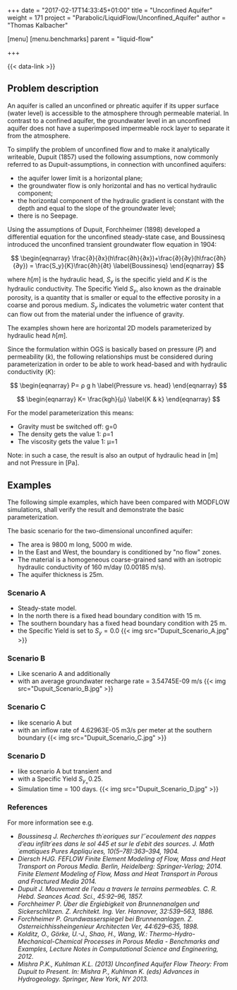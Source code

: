 +++
date = "2017-02-17T14:33:45+01:00"
title = "Unconfined Aquifer"
weight = 171
project = "Parabolic/LiquidFlow/Unconfined_Aquifer"
author = "Thomas Kalbacher"

[menu]
  [menu.benchmarks]
    parent = "liquid-flow"

+++

{{< data-link >}}

## Problem description

An aquifer is called an unconfined or phreatic aquifer if its upper surface (water level) is accessible to the atmosphere through permeable material. In contrast to a confined aquifer, the groundwater level in an unconfined aquifer does not have a superimposed impermeable rock layer to separate it from the atmosphere.

To simplify the problem of unconfined flow and to make it analytically writeable, Dupuit (1857) used the following assumptions, now commonly referred to as Dupuit-assumptions, in connection with unconfined aquifers:

- the aquifer lower limit is a horizontal plane;
- the groundwater flow is only horizontal and has no vertical hydraulic component;
- the horizontal component of the hydraulic gradient is constant with the depth and equal to the slope of the groundwater level;
- there is no Seepage.

Using the assumptions of Dupuit, Forchheimer (1898) developed a differential equation for the unconfined steady-state case, and Boussinesq introduced the unconfined transient groundwater flow equation in 1904:

$$
\begin{eqnarray}
\frac{∂}{∂x}(h\frac{∂h}{∂x})+\frac{∂}{∂y}(h\frac{∂h}{∂y}) = \frac{S_y}{K}\frac{∂h}{∂t}
\label{Boussinesq}
\end{eqnarray}
$$

where $h[m]$ is the hydraulic head, $S_y$ is the specific yield and $K$ is the
hydraulic conductivity. The Specific Yield $S_y$, also known as the drainable
porosity, is a quantity that is smaller or equal to the effective porosity in a
coarse and porous medium. $S_y$ indicates the volumetric water content that can flow out from the material under the influence of gravity.

The examples shown here are horizontal 2D models parameterized by hydraulic head $h[m]$.

Since the formulation within OGS is basically based on pressure ($P$) and permeability ($k$), the following relationships must be considered during parameterization in order to be able to work head-based and with hydraulic conductivity ($K$):

$$
\begin{eqnarray}
P= ρ g h
\label{Pressure vs. head}
\end{eqnarray}
$$

$$
\begin{eqnarray}
K=  \frac{kgh}{μ}
\label{K & k}
\end{eqnarray}
$$

For the model parameterization this means:

- Gravity must be switched off:    g=0
- The density gets the value 1:   ρ=1
- The viscosity gets the value 1:  μ=1

Note: in such a case, the result is also an output of hydraulic head in [m] and not Pressure in [Pa].

## Examples

The following simple examples, which have been compared with MODFLOW simulations, shall verify the result and demonstrate the basic parameterization.

The basic scenario for the two-dimensional unconfined aquifer:

- The area is 9800 m long, 5000 m wide.
- In the East and West, the boundary is conditioned by &quot;no flow&quot; zones.
- The material is a homogeneous coarse-grained sand with an isotropic hydraulic conductivity of 160 m/day (0.00185 m/s).
- The aquifer thickness is 25m.

### Scenario A

- Steady-state model.
- In the north there is a fixed head boundary condition with 15 m.
- The southern boundary has a fixed head boundary condition with 25 m.
- the Specific Yield is set to $S_y = 0.0$
{{< img src="Dupuit_Scenario_A.jpg" >}}

### Scenario B

- Like scenario A and additionally
- with an average groundwater recharge rate = 3.54745E-09 m/s
{{< img src="Dupuit_Scenario_B.jpg" >}}

### Scenario C

- like scenario A but
- with an inflow rate of 4.62963E-05 m3/s per meter at the southern boundary
{{< img src="Dupuit_Scenario_C.jpg" >}}

### Scenario D

- like scenario A but transient and
- with a Specific Yield $S_y_ = 0.25$.
- Simulation time = 100 days.
{{< img src="Dupuit_Scenario_D.jpg" >}}

### References

For more information see e.g.

<!-- vale off -->

- _Boussinesq J. Recherches th´eoriques sur l’´ecoulement des nappes d’eau infiltr´ees dans le sol 445 et sur le d´ebit des sources. J. Math´ematiques Pures Appliqu´ees, 10(5–78):363–394, 1904._
- _Diersch HJG. FEFLOW Finite Element Modeling of Flow, Mass and Heat Transport on Porous Media. Berlin, Heidelberg: Springer-Verlag; 2014. Finite Element Modeling of Flow, Mass and Heat Transport in Porous and Fractured Media 2014._
- _Dupuit J. Mouvement de l’eau a travers le terrains permeables. C. R. Hebd. Seances Acad. Sci., 45:92–96, 1857._
- _Forchheimer P. Über die Ergiebigkeit von Brunnenanalgen und Sickerschlitzen. Z. Architekt. Ing. Ver. Hannover, 32:539–563, 1886._
- _Forchheimer P. Grundwasserspiegel bei Brunnenanlagen. Z. Osterreichhissheingenieur Architecten Ver, 44:629–635, 1898._
- _Kolditz, O., Görke, U.-J., Shao, H., Wang, W.: Thermo-Hydro-Mechanical-Chemical Processes in Porous Media - Benchmarks and Examples, Lecture Notes in Computational Science and Engineering, 2012._
- _Mishra P.K., Kuhlman K.L. (2013) Unconfined Aquifer Flow Theory: From Dupuit to Present. In: Mishra P., Kuhlman K. (eds) Advances in Hydrogeology. Springer, New York, NY 2013._

<!-- vale on -->
